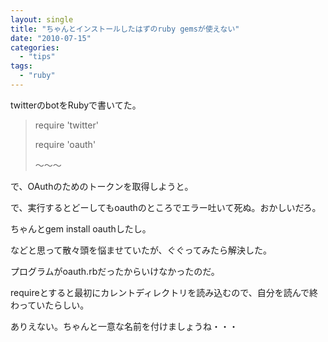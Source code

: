 ```yaml
---
layout: single
title: "ちゃんとインストールしたはずのruby gemsが使えない"
date: "2010-07-15"
categories: 
  - "tips"
tags: 
  - "ruby"
---
```


twitterのbotをRubyで書いてた。

> require 'twitter'
> 
> require 'oauth'
> 
> ～～～

で、OAuthのためのトークンを取得しようと。

で、実行するとどーしてもoauthのところでエラー吐いて死ぬ。おかしいだろ。

ちゃんとgem install oauthしたし。

などと思って散々頭を悩ませていたが、ぐぐってみたら解決した。

プログラムがoauth.rbだったからいけなかったのだ。

requireとすると最初にカレントディレクトリを読み込むので、自分を読んで終わっていたらしい。

ありえない。ちゃんと一意な名前を付けましょうね・・・

